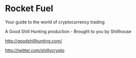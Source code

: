 # Rocket Fuel
Your guide to the world of cryptocurrency trading

A Good Shill Hunting production - Brought to you by Shillhouse

http://goodshillhunting.com/

http://twitter.com/shillycrypto

